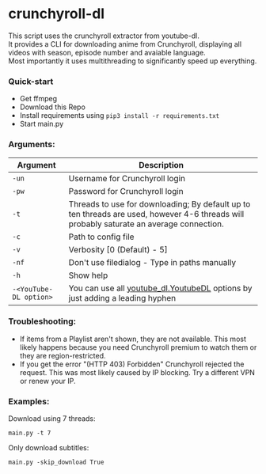 # crunchyroll-dl

This script uses the crunchyroll extractor from youtube-dl.  
It provides a CLI for downloading anime from Crunchyroll, displaying all videos with season, episode number and avaiable language.  
Most importantly it uses multithreading to significantly speed up everything.

### Quick-start

- Get ffmpeg
- Download this Repo
- Install requirements using `pip3 install -r requirements.txt`
- Start main.py

### Arguments:  
| Argument | Description |
|----------|----------|
| `-un` | Username for Crunchyroll login |
| `-pw` | Password for Crunchyroll login |
| `-t` | Threads to use for downloading; By default up to ten threads are used, however 4-6 threads will probably saturate an average connection. |
| `-c` | Path to config file |
| `-v` | Verbosity [0 (Default) - 5] |
| `-nf` | Don't use filedialog - Type in paths manually |
| `-h` | Show help |
| `-<YouTube-DL option>` | You can use all [youtube_dl.YoutubeDL](https://github.com/ytdl-org/youtube-dl/blob/master/youtube_dl/YoutubeDL.py#L116-L323) options by just adding a leading hyphen |

### Troubleshooting:
- If items from a Playlist aren't shown, they are not available.
  This most likely happens because you need Crunchyroll premium to watch them or they are region-restricted.
- If you get the error "(HTTP 403) Forbidden" Crunchyroll rejected the request. This was most likely caused by IP blocking. Try a different VPN or renew your IP.

### Examples:
Download using 7 threads:
```
main.py -t 7
```

Only download subtitles:
```
main.py -skip_download True
```
